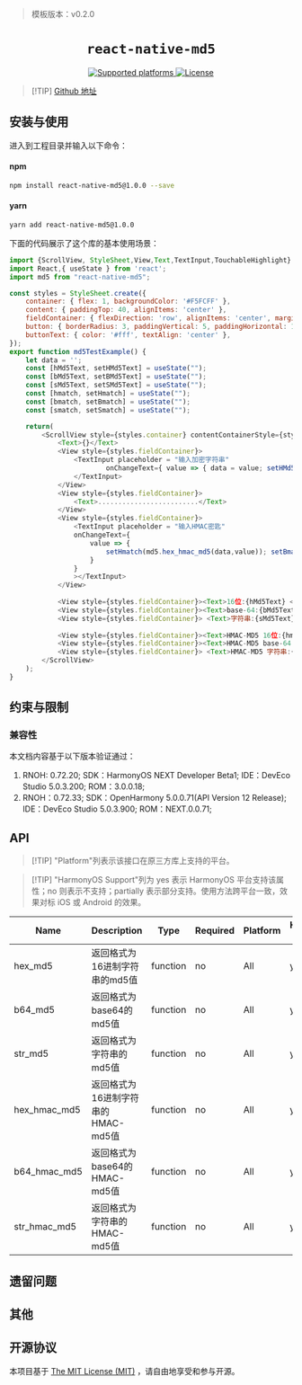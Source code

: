 > 模板版本：v0.2.0

<p align="center">
  <h1 align="center"> <code>react-native-md5</code> </h1>
</p>
<p align="center">
    <a href="https://github.com/kmend/react-native-md5">
        <img src="https://img.shields.io/badge/platforms-android%20|%20ios%20|%20harmony%20-lightgrey.svg" alt="Supported platforms" />
    </a>
    <a href="https://github.com/kmend/react-native-md5/blob/master/README.md">
        <img src="https://img.shields.io/badge/license-MIT-green.svg" alt="License" />
        <!-- <img src="https://img.shields.io/badge/license-Apache-blue.svg" alt="License" /> -->
    </a>
</p>

> [!TIP] [Github 地址](https://github.com/kmend/react-native-md5)

## 安装与使用

进入到工程目录并输入以下命令：

<!-- tabs:start -->

#### **npm**

```bash
npm install react-native-md5@1.0.0 --save
```

#### **yarn**

```bash
yarn add react-native-md5@1.0.0 
```

<!-- tabs:end -->

下面的代码展示了这个库的基本使用场景：

```js
import {ScrollView, StyleSheet,View,Text,TextInput,TouchableHighlight} from 'react-native';
import React,{ useState } from 'react';
import md5 from "react-native-md5";

const styles = StyleSheet.create({
    container: { flex: 1, backgroundColor: '#F5FCFF' },
    content: { paddingTop: 40, alignItems: 'center' },
    fieldContainer: { flexDirection: 'row', alignItems: 'center', marginBottom: 10 },
    button: { borderRadius: 3, paddingVertical: 5, paddingHorizontal: 10, backgroundColor: 'green', marginBottom: 10 },
    buttonText: { color: '#fff', textAlign: 'center' },
});
export function md5TestExample() {
	let data = '';
    const [hMd5Text, setHMd5Text] = useState("");
    const [bMd5Text, setBMd5Text] = useState("");
    const [sMd5Text, setSMd5Text] = useState("");
    const [hmatch, setHmatch] = useState("");
    const [bmatch, setBmatch] = useState("");
    const [smatch, setSmatch] = useState("");

    return(
        <ScrollView style={styles.container} contentContainerStyle={styles.content}>
            <Text>{}</Text>
            <View style={styles.fieldContainer}>
                <TextInput placeholder = "输入加密字符串" 
                        onChangeText={ value => { data = value; setHMd5Text(md5.hex_md5(value)); setBMd5Text(md5.b64_md5(value)); setSMd5Text(md5.str_md5(value)); }}>
                </TextInput>
            </View>
            <View style={styles.fieldContainer}>
                <Text>.........................</Text>
            </View>
            <View style={styles.fieldContainer}>
                <TextInput placeholder = "输入HMAC密匙"
                onChangeText={
                    value => { 
                        setHmatch(md5.hex_hmac_md5(data,value)); setBmatch(md5.b64_hmac_md5(data,value)); setSmatch(md5.str_hmac_md5(data,value)); 
                    }
                } 
                ></TextInput>
            </View>
            
            <View style={styles.fieldContainer}><Text>16位:{hMd5Text} </Text></View>
            <View style={styles.fieldContainer}><Text>base-64:{bMd5Text} </Text></View>
            <View style={styles.fieldContainer}> <Text>字符串:{sMd5Text} </Text></View>
            
            <View style={styles.fieldContainer}><Text>HMAC-MD5 16位:{hmatch} </Text></View>
            <View style={styles.fieldContainer}><Text>HMAC-MD5 base-64:{bmatch} </Text></View>
            <View style={styles.fieldContainer}> <Text>HMAC-MD5 字符串:{smatch} </Text></View>
        </ScrollView>
    );
}
```


## 约束与限制

### 兼容性

本文档内容基于以下版本验证通过：

1. RNOH: 0.72.20; SDK：HarmonyOS NEXT Developer Beta1; IDE：DevEco Studio 5.0.3.200; ROM：3.0.0.18;
2. RNOH：0.72.33; SDK：OpenHarmony 5.0.0.71(API Version 12 Release); IDE：DevEco Studio 5.0.3.900; ROM：NEXT.0.0.71;

## API

> [!TIP] "Platform"列表示该接口在原三方库上支持的平台。

> [!TIP] "HarmonyOS Support"列为 yes 表示 HarmonyOS 平台支持该属性；no 则表示不支持；partially 表示部分支持。使用方法跨平台一致，效果对标 iOS 或 Android 的效果。

| Name | Description | Type | Required | Platform | HarmonyOS Support  |
| ---- | ----------- | ---- | -------- | -------- | ------------------ |
| hex_md5    |  返回格式为16进制字符串的md5值   | function | no       | All      | yes               |
| b64_md5           |   返回格式为base64的md5值  | function | no       | All      | yes               |
| str_md5 |   返回格式为字符串的md5值    | function | no       | All      | yes               |
| hex_hmac_md5        |   返回格式为16进制字符串的HMAC-md5值   | function | no       | All      | yes               |
| b64_hmac_md5        |   返回格式为base64的HMAC-md5值   | function | no       | All      | yes               |
| str_hmac_md5        |    返回格式为字符串的HMAC-md5值  | function | no       | All      | yes               |


## 遗留问题

## 其他

## 开源协议

本项目基于 [The MIT License (MIT)](https://github.com/kmend/react-native-md5/blob/master/README.md) ，请自由地享受和参与开源。
